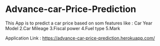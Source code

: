 # Advance-car-Price-Prediction

This App is to predict a car price based on som features like : Car Year Model 2.Car Mileage 3.Fiscal power 4.Fuel type 5.Mark



Application Link : https://advance-car-price-prediction.herokuapp.com/
